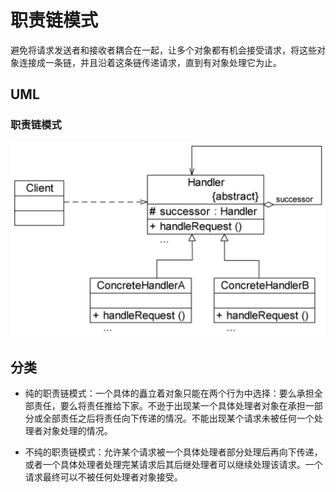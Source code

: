 # 职责链模式
避免将请求发送者和接收者耦合在一起，让多个对象都有机会接受请求，将这些对象连接成一条链，并且沿着这条链传递请求，直到有对象处理它为止。

## UML
### 职责链模式
![职责链模式](./images/chain.jpeg)

## 分类
- 纯的职责链模式：一个具体的矗立着对象只能在两个行为中选择：要么承担全部责任，要么将责任推给下家。不逊于出现某一个具体处理者对象在承担一部分或全部责任之后将责任向下传递的情况。不能出现某个请求未被任何一个处理者对象处理的情况。

- 不纯的职责链模式：允许某个请求被一个具体处理者部分处理后再向下传递，或者一个具体处理者处理完某请求后其后继处理者可以继续处理该请求。一个请求最终可以不被任何处理者对象接受。
